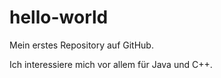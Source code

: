 # hello-world
Mein erstes Repository auf GitHub.

Ich interessiere mich vor allem für Java und C++.
